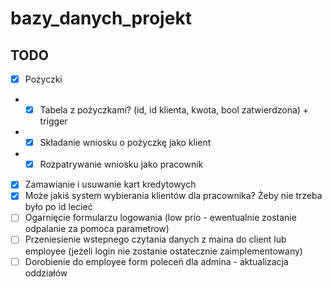 # bazy_danych_projekt

## TODO
- [x] Pożyczki
- - [x] Tabela z pożyczkami? (id, id klienta, kwota, bool zatwierdzona) + trigger
- - [x] Składanie wniosku o pożyczkę jako klient
- - [x] Rozpatrywanie wniosku jako pracownik
- [x] Zamawianie i usuwanie kart kredytowych
- [x] Może jakiś system wybierania klientów dla pracownika? Żeby nie trzeba było po id lecieć
- [ ] Ogarnięcie formularzu logowania (low prio - ewentualnie zostanie odpalanie za pomoca parametrow)
- [ ] Przeniesienie wstepnego czytania danych z maina do client lub employee (jeżeli login nie zostanie ostatecznie zaimplementowany)
- [ ] Dorobienie do employee form poleceń dla admina - aktualizacja oddziałów
